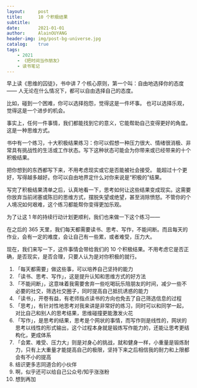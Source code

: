 ```yaml
---
layout:     post
title:      10 个积极结果
subtitle:   
date:       2021-01-01
author:     AlainOUYANG
header-img: img/post-bg-universe.jpg
catalog:    true
tags:
    - 2021
    - 《把时间当作朋友》
    - 读书笔记
---
```


<!-- # 10 个积极结果 -->

早上读《思维的囚徒》，书中讲 7 个核心原则，第一个叫：自由地选择你的态度 —— 人无论在什么情况下，都可以自由选择自己的态度。

比如，碰到一个困难，你可以选择抱怨，觉得这是一件坏事。
也可以选择乐观，觉得这是一个进步的机会。

事实上，任何一件事情，我们都能找到它的意义，它能帮助自己变得更好的角度。这是一种思维方式。

书中有一个练习，十大积极结果练习：你可以假想一种压力很大、情绪很消极、非常具有挑战性的生活或工作状态。写下这种状态可能会为你带来或已经带来的十个积极结果。

把你想到的东西都写下来，不用考虑现实或它是否能被社会接受。
能超过十个更好，写得越多越好。你可以自由地界定什么对你来说是“积极的”结果。

写完了积极结果清单之后，认真地看一下，思考如何让这些结果变成现实。这需要你放弃当前闭塞或陈旧的思维方式，摆脱失望或绝望，甚至消除愤怒。不管你的个人境况如何艰难，这个练习都能帮你变得更加乐观。

为了让这 1 年的持续行动计划更顺利，我们也来做一下这个练习——

在之后的 365 天里，我们每天都需要读书、思考、写作，不能间断。而且每天的作业，会有一定的难度，会让自己有一些累，或者难受，压力大。

现在，我们来写一下，这件事情会带给我们的 10 个积极结果。不用考虑它是否正确，是否现实，是否合理，只要人认为是对你积极的就行。

1. 「每天都需要」做这些事，可以培养自己坚持的能力
2. 「读书、思考、写作」，这是提升认知和思维方式的好方法
3. 「不能间断」，这意味着我需要舍弃一些吃喝玩乐陪朋友的时间，减少一些不必要的社交，筛选社交圈子，同时提高自己抵抗诱惑的能力
4. 「读书」，开卷有益，有老师指点读书的方向也免去了自己筛选信息的过程
5. 「思考」，有针对性地思考对我来讲是非常好的练习，同时可以和同学一起，对比自己和别人的思考结果，思维碰撞更能激发火花
6. 「写作」，是思考的结果，思考是个网状的事情，而写作则是线性的，网状的思考以线性的形式输出，这个过程本身就是锻炼写作能力的，还能让思考更结构化，更成体系
7. 「会累、难受、压力大」则是对身心的挑战，就和健身一样，小重量是锻炼耐力，只有上大重量才能提高自己的极限，坚持下来之后相信我的耐力和上限都会有不小的提高
8. 结识更多志同道合的小伙伴
9. 啊，似乎还可以给自己公众号/知乎涨涨粉
10. 想到再加